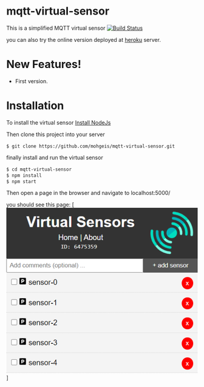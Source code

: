 # mqtt-virtual-sensor
This is a simplified MQTT virtual sensor 
[![Build Status](https://travis-ci.org/joemccann/dillinger.svg?branch=master)](https://travis-ci.org/joemccann/dillinger)

you can also try the online version deployed at [heroku](https://virtual-sensor.herokuapp.com/) server.

# New Features!

  - First version.

# Installation
To install the virtual sensor
[Install NodeJs](https://nodejs.org/en/download/package-manager/)

Then clone this project into your server
```
$ git clone https://github.com/mohgeis/mqtt-virtual-sensor.git
```
finally install and run the virtual sensor
```
$ cd mqtt-virtual-sensor
$ npm install
$ npm start
```
Then open a page in the browser and navigate to localhost:5000/

you should see this page:
[![interface](./virtualsensors.PNG)]
